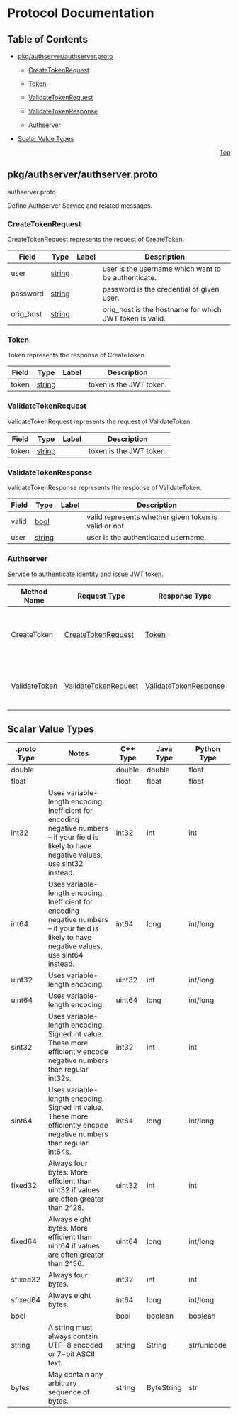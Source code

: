 # Protocol Documentation
<a name="top"></a>

## Table of Contents

- [pkg/authserver/authserver.proto](#pkg/authserver/authserver.proto)
    - [CreateTokenRequest](#authserver.CreateTokenRequest)
    - [Token](#authserver.Token)
    - [ValidateTokenRequest](#authserver.ValidateTokenRequest)
    - [ValidateTokenResponse](#authserver.ValidateTokenResponse)
  
  
  
    - [Authserver](#authserver.Authserver)
  

- [Scalar Value Types](#scalar-value-types)



<a name="pkg/authserver/authserver.proto"></a>
<p align="right"><a href="#top">Top</a></p>

## pkg/authserver/authserver.proto
authserver.proto

Define Authserver Service and related messages.


<a name="authserver.CreateTokenRequest"></a>

### CreateTokenRequest
CreateTokenRequest represents the request of CreateToken.


| Field | Type | Label | Description |
| ----- | ---- | ----- | ----------- |
| user | [string](#string) |  | user is the username which want to be authenticate. |
| password | [string](#string) |  | password is the credential of given user. |
| orig_host | [string](#string) |  | orig_host is the hostname for which JWT token is valid. |






<a name="authserver.Token"></a>

### Token
Token represents the response of CreateToken.


| Field | Type | Label | Description |
| ----- | ---- | ----- | ----------- |
| token | [string](#string) |  | token is the JWT token. |






<a name="authserver.ValidateTokenRequest"></a>

### ValidateTokenRequest
ValidateTokenRequest represents the request of ValidateToken.


| Field | Type | Label | Description |
| ----- | ---- | ----- | ----------- |
| token | [string](#string) |  | token is the JWT token. |






<a name="authserver.ValidateTokenResponse"></a>

### ValidateTokenResponse
ValidateTokenResponse represents the response of ValidateToken.


| Field | Type | Label | Description |
| ----- | ---- | ----- | ----------- |
| valid | [bool](#bool) |  | valid represents whether given token is valid or not. |
| user | [string](#string) |  | user is the authenticated username. |





 

 

 


<a name="authserver.Authserver"></a>

### Authserver
Service to authenticate identity and issue JWT token.

| Method Name | Request Type | Response Type | Description |
| ----------- | ------------ | ------------- | ------------|
| CreateToken | [CreateTokenRequest](#authserver.CreateTokenRequest) | [Token](#authserver.Token) | CreateToken creates and returns new JWT token for requested identity. |
| ValidateToken | [ValidateTokenRequest](#authserver.ValidateTokenRequest) | [ValidateTokenResponse](#authserver.ValidateTokenResponse) | ValidateToken validates given token and returns its validity. |

 



## Scalar Value Types

| .proto Type | Notes | C++ Type | Java Type | Python Type |
| ----------- | ----- | -------- | --------- | ----------- |
| <a name="double" /> double |  | double | double | float |
| <a name="float" /> float |  | float | float | float |
| <a name="int32" /> int32 | Uses variable-length encoding. Inefficient for encoding negative numbers – if your field is likely to have negative values, use sint32 instead. | int32 | int | int |
| <a name="int64" /> int64 | Uses variable-length encoding. Inefficient for encoding negative numbers – if your field is likely to have negative values, use sint64 instead. | int64 | long | int/long |
| <a name="uint32" /> uint32 | Uses variable-length encoding. | uint32 | int | int/long |
| <a name="uint64" /> uint64 | Uses variable-length encoding. | uint64 | long | int/long |
| <a name="sint32" /> sint32 | Uses variable-length encoding. Signed int value. These more efficiently encode negative numbers than regular int32s. | int32 | int | int |
| <a name="sint64" /> sint64 | Uses variable-length encoding. Signed int value. These more efficiently encode negative numbers than regular int64s. | int64 | long | int/long |
| <a name="fixed32" /> fixed32 | Always four bytes. More efficient than uint32 if values are often greater than 2^28. | uint32 | int | int |
| <a name="fixed64" /> fixed64 | Always eight bytes. More efficient than uint64 if values are often greater than 2^56. | uint64 | long | int/long |
| <a name="sfixed32" /> sfixed32 | Always four bytes. | int32 | int | int |
| <a name="sfixed64" /> sfixed64 | Always eight bytes. | int64 | long | int/long |
| <a name="bool" /> bool |  | bool | boolean | boolean |
| <a name="string" /> string | A string must always contain UTF-8 encoded or 7-bit ASCII text. | string | String | str/unicode |
| <a name="bytes" /> bytes | May contain any arbitrary sequence of bytes. | string | ByteString | str |

